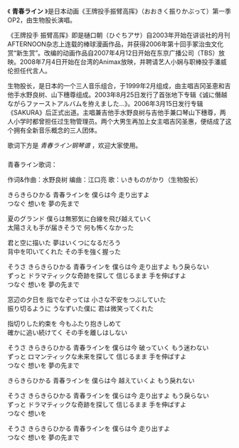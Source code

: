 

《 **青春ライン** 》是日本动画《王牌投手振臂高挥》（おおきく振りかぶって）第一季OP2，由生物股长演唱。

  

《王牌投手
振臂高挥》即是樋口朝（ひぐちアサ）自2003年开始在讲谈社的月刊AFTERNOON杂志上连载的棒球漫画作品，并获得2006年第十回手冢治虫文化赏“新生赏”。改编的动画作品自2007年4月12日开始在东京广播公司（TBS）放映。2008年7月4日开始在台湾的Animax放映，并聘请艺人小娴与职棒投手潘威伦担任代言人。

  

生物股长，是日本的一个三人音乐组合，于1999年2月组成，由主唱吉冈圣恵和吉他手水野良树、山下穗尊组成。2003年8月25日发行了首张地下专辑《诚に僭越ながらファーストアルバムを拵えました…》。2006年3月15日发行专辑《SAKURA》后正式出道。主唱兼吉他手水野良树与吉他手兼口琴山下穗尊，两人小学时都曾担任过生物管理员。两个大男生再加上女主唱吉冈圣惠，便结成了这个拥有全新音乐概念的三人团体。

  

歌词下方是 _青春ライン钢琴谱_ ，欢迎大家使用。

###  
青春ライン歌词：

作词&作曲：水野良树 编曲：江口亮 歌：いきものがかり（生物股长）  

  
きらきらひかる 青春ラインを 僕らは今 走り出すよ  
つなぐ 想いを 夢の先まで

夏のグランド 僕らは無邪気に白線を飛び越えていく  
太陽さえも手が届きそうで 何も怖くなかった

君と空に描いた 夢はいくつになるだろう  
背中を叩いてくれた その手を強く握った

そうさ きらきらひかる 青春ラインを 僕らは今 走り出すよ もう戾らない  
ずっと ドラマティックな奇跡を探して 信じるまま 手を伸ばすよ  
つなぐ 想いを 夢の先まで

窓辺の夕日を 指でなぞっては 小さな不安をつぶしていた  
振り切るように うなずいた僕に 君は微笑ってくれた

指切りした約束を 今もふたり抱きしめて  
確かに追い続けてく その手を離しはしない

そうさ きらきらひかる 青春ラインを 僕らは今 破っていく もう迷わない  
ずっと ロマンティックな未来を探して 信じるまま 手を伸ばすよ  
つなぐ 想いを 夢の先まで

きらきらひかる 青春ラインを 僕らは今 越えていくよ もう戾れない

そうさ きらきらひかる 青春ラインを 僕らは今 走り出すよ もう戾らない  
ずっと ドラマティックな奇跡を探して 信じるまま 手を伸ばすよ  
つなぐ 想いを

そうさ きらきらひかる 青春ラインを 僕らは今 走り出すよ  
つなぐ 想いを 夢の先まで

